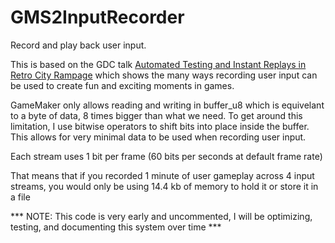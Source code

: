 # GMS2InputRecorder
 
Record and play back user input.

This is based on the GDC talk [Automated Testing and Instant Replays in Retro City Rampage](https://www.youtube.com/watch?v=W20t1zCZv8M) which shows the many ways recording user input can be used to create fun and exciting moments in games.

GameMaker only allows reading and writing in buffer_u8 which is equivelant to a byte of data, 8 times bigger than what we need.
To get around this limitation, I use bitwise operators to shift bits into place inside the buffer.
This allows for very minimal data to be used when recording user input.

Each stream uses 1 bit per frame (60 bits per seconds at default frame rate)

That means that if you recorded 1 minute of user gameplay across 4 input streams, you would only be using 14.4 kb of memory to hold it or store it in a file

*** NOTE: This code is very early and uncommented, I will be optimizing, testing, and documenting this system over time ***